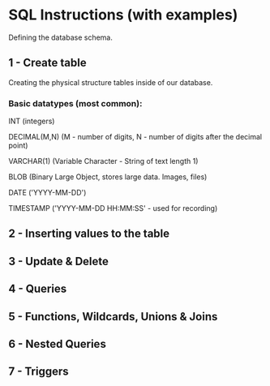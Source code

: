 # SQL Instructions (with examples)

Defining the database schema.

## 1 - Create table

Creating the physical structure tables inside of our database.

### Basic datatypes (most common):

INT (integers)

DECIMAL(M,N) (M - number of digits, N - number of digits after the decimal point)

VARCHAR(1) (Variable Character - String of text length 1)

BLOB (Binary Large Object, stores large data. Images, files)

DATE ('YYYY-MM-DD')

TIMESTAMP ('YYYY-MM-DD HH:MM:SS' - used for recording)

## 2 - Inserting values to the table

## 3 - Update & Delete

## 4 - Queries

## 5 - Functions, Wildcards, Unions & Joins

## 6 - Nested Queries

## 7 - Triggers
